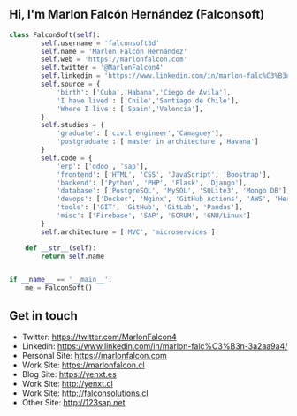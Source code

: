<!--### Hi there 👋

<!--
**chudacontreras/chudacontreras** is a ✨ _special_ ✨ repository because its `README.md` (this file) appears on your GitHub profile.

Here are some ideas to get you started:

- 🔭 I’m currently working on ...
- 🌱 I’m currently learning ...
- 👯 I’m looking to collaborate on ...
- 🤔 I’m looking for help with ...
- 💬 Ask me about ...
- 📫 How to reach me: ...
- 😄 Pronouns: ...
- ⚡ Fun fact: ...
-->
## Hi, I'm Marlon Falcón Hernández (Falconsoft)

```python
class FalconSoft(self):
        self.username = 'falconsoft3d'
        self.name = 'Marlon Falcón Hernández'
        self.web = 'https://marlonfalcon.com'
        self.twitter = '@MarlonFalcon4'
        self.linkedin = 'https://www.linkedin.com/in/marlon-falc%C3%B3n-3a2aa9a4/'
        self.source = {
            'birth': ['Cuba','Habana','Ciego de Avila'],
            'I have lived': ['Chile','Santiago de Chile'],
            'Where I live': ['Spain','Valencia'],
        }
        self.studies = {
            'graduate': ['civil engineer','Camaguey'],
            'postgraduate': ['master in architecture','Havana']
        }
        self.code = {
            'erp': ['odoo', 'sap'],
            'frontend': ['HTML', 'CSS', 'JavaScript', 'Boostrap'],
            'backend': ['Python', 'PHP', 'Flask', 'Django'],
            'database': ['PostgreSQL', 'MySQL', 'SQLite3', 'Mongo DB'],
            'devops': ['Docker', 'Nginx', 'GitHub Actions', 'AWS', 'Heroku'],
            'tools': ['GIT', 'GitHub', 'GitLab', 'Pandas'],
            'misc': ['Firebase', 'SAP', 'SCRUM', 'GNU/Linux']
        }
        self.architecture = ['MVC', 'microservices']

    def __str__(self):
        return self.name


if __name__ == '__main__':
    me = FalconSoft()


```

  ## Get in touch

- Twitter:       https://twitter.com/MarlonFalcon4
- Linkedin:      https://www.linkedin.com/in/marlon-falc%C3%B3n-3a2aa9a4/
- Personal Site: https://marlonfalcon.com
- Work Site: https://marlonfalcon.cl
- Blog Site: https://yenxt.es
- Work Site: http://yenxt.cl
- Work Site: http://falconsolutions.cl
- Other Site: http://123sap.net
